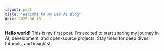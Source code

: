 ```yaml
---
layout: post
title: "Welcome to My Dev AI Blog"
date: 2025-06-18
---
```


**Hello world!**
This is my first post. I'm excited to start sharing my journey in AI, development, and open-source projects.
Stay tined for deep dives, tutorials, and insights!
